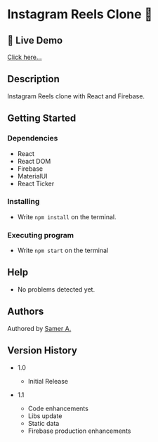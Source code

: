 # Instagram Reels Clone 🚀

## 🔴 Live Demo

[Click here...](https://samer-ig-reels.firebaseapp.com/)

## Description

Instagram Reels clone with React and Firebase.

## Getting Started

### Dependencies

- React
- React DOM
- Firebase
- MaterialUI
- React Ticker

### Installing

- Write `npm install` on the terminal.

### Executing program

- Write `npm start` on the terminal

## Help

- No problems detected yet.

## Authors

Authored by [Samer A.](https://cleversamer.web.app/)

## Version History

- 1.0

  - Initial Release

- 1.1
  - Code enhancements
  - Libs update
  - Static data
  - Firebase production enhancements
